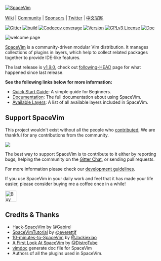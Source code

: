 [![SpaceVim](https://spacevim.org/logo.png)](https://spacevim.org)

[Wiki](https://github.com/SpaceVim/SpaceVim/wiki) \|
[Community](https://spacevim.org/community/) \|
[Sponsors](https://spacevim.org/sponsors/) \|
[Twitter](https://twitter.com/SpaceVim) \|
[中文官网](https://spacevim.org/cn/)

[![Gitter](https://img.shields.io/gitter/room/SpaceVim/SpaceVim?color=%2364CEAA)](https://gitter.im/SpaceVim/SpaceVim)
[![build](https://img.shields.io/github/workflow/status/SpaceVim/SpaceVim/test)](https://github.com/SpaceVim/SpaceVim/actions/workflows/check.yml?query=branch%3Amaster)
[![Codecov coverage](https://img.shields.io/codecov/c/github/SpaceVim/SpaceVim.svg)](https://codecov.io/gh/SpaceVim/SpaceVim)
[![Version](https://img.shields.io/badge/version-1.9.0-8700FF.svg)](https://github.com/SpaceVim/SpaceVim/releases)
[![GPLv3 License](https://img.shields.io/badge/license-GPLv3-blue.svg)](https://github.com/SpaceVim/SpaceVim/blob/master/LICENSE)
[![Doc](https://img.shields.io/badge/doc-%3Ah%20SpaceVim-orange.svg)](doc/SpaceVim.txt)

![welcome page](https://user-images.githubusercontent.com/13142418/148374827-5f7aeaaa-e69b-441e-b872-408b47f4da04.png)

[SpaceVim](https://spacevim.org/) is a community-driven modular Vim distribution. It manages collections
of plugins in layers, which help to collect related packages together to provide IDE-like features.

The last release is [v1.9.0](https://spacevim.org/SpaceVim-release-v1.9.0/), check out [following-HEAD](https://github.com/SpaceVim/SpaceVim/wiki/Following-HEAD) page for what happened since last release.

**See the following links below for more information:**

- [Quick Start Guide](https://spacevim.org/quick-start-guide/): A simple guide for Beginners.
- [Documentation](https://spacevim.org/documentation/): The full documentation about using SpaceVim.
- [Available Layers](https://spacevim.org/layers/): A list of all available layers included in SpaceVim.

## Support SpaceVim

This project wouldn't exist without all the people who [contributed](CONTRIBUTING.md),
We are thankful for any contributions from the community.

<a href="https://github.com/SpaceVim/SpaceVim/graphs/contributors"><img src="https://opencollective.com/spacevim/contributors.svg?width=890&button=false" /></a>

The best way to support SpaceVim is to contribute to it either by reporting bugs, helping the community on the [Gitter Chat](https://gitter.im/SpaceVim/SpaceVim), or sending pull requests.

For more information please check our [development guidelines](https://spacevim.org/development/).

If you use SpaceVim in your daily work and feel that it has made your life easier,
please consider buying me a coffee once in a while!

<a href='https://ko-fi.com/spacevim' target='_blank'><img height='36' style='border:0px;height:36px;' src='https://az743702.vo.msecnd.net/cdn/kofi4.png?v=f' border='0' alt='Buy Me a Coffee at ko-fi.com' /></a>

## Credits & Thanks

- [Hack-SpaceVim](https://github.com/Gabirel/Hack-SpaceVim) by [@Gabirel](https://github.com/Gabirel)
- [SpaceVimTutorial](https://everettjf.gitbooks.io/spacevimtutorial/content/) by [@everettjf](https://github.com/everettjf)
- [10-minutes-to-SpaceVim](https://github.com/Jackiexiao/10-minutes-to-SpaceVim) by [@Jackiexiao](https://github.com/Jackiexiao)
- [A First Look At SpaceVim](https://www.youtube.com/watch?v=iXPS_NHLj9k) by [@DistroTube](https://www.youtube.com/channel/UCVls1GmFKf6WlTraIb_IaJg)
- [vimdoc](https://github.com/google/vimdoc) generate doc file for SpaceVim
- Authors of all the plugins used in SpaceVim.

<!-- vim:set nowrap: -->
